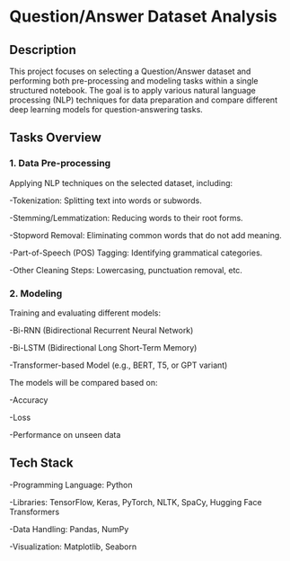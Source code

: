 # Question/Answer Dataset Analysis

## Description

This project focuses on selecting a Question/Answer dataset and performing both pre-processing and modeling tasks within a single structured notebook. The goal is to apply various natural language processing (NLP) techniques for data preparation and compare different deep learning models for question-answering tasks.

## Tasks Overview

### 1. Data Pre-processing

Applying NLP techniques on the selected dataset, including:

  -Tokenization: Splitting text into words or subwords.
  
  -Stemming/Lemmatization: Reducing words to their root forms.
  
  -Stopword Removal: Eliminating common words that do not add meaning.
  
  -Part-of-Speech (POS) Tagging: Identifying grammatical categories.
  
  -Other Cleaning Steps: Lowercasing, punctuation removal, etc.

### 2. Modeling

Training and evaluating different models:

  -Bi-RNN (Bidirectional Recurrent Neural Network)
  
  -Bi-LSTM (Bidirectional Long Short-Term Memory)
  
  -Transformer-based Model (e.g., BERT, T5, or GPT variant)

The models will be compared based on:

  -Accuracy
  
  -Loss
  
  -Performance on unseen data

## Tech Stack

-Programming Language: Python

-Libraries: TensorFlow, Keras, PyTorch, NLTK, SpaCy, Hugging Face Transformers

-Data Handling: Pandas, NumPy

-Visualization: Matplotlib, Seaborn
